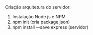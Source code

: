 Criação arquitetura do servidor:

1) Instalação Node.js e NPM
2) npm init (cria package.json)
3) npm install --save express (servidor)
